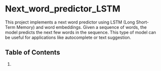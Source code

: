 # Next_word_predictor_LSTM
This project implements a next word predictor using LSTM (Long Short-Term Memory) and word embeddings. Given a sequence of words, the model predicts the next few words in the sequence. This type of model can be useful for applications like autocomplete or text suggestion.

## Table of Contents
1. 
